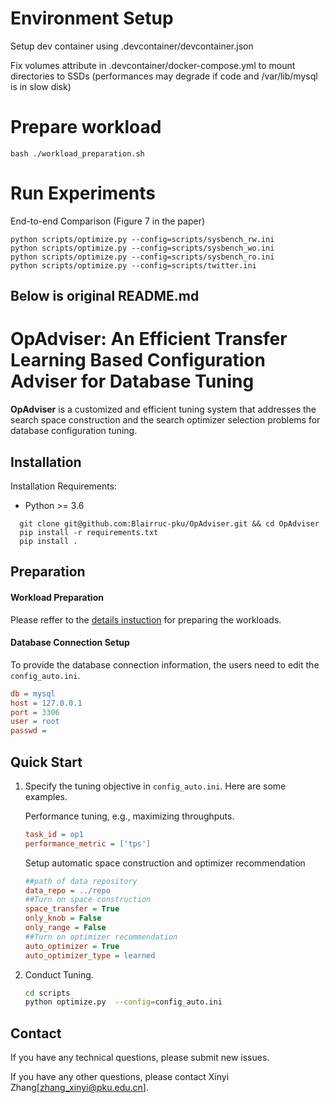 # Environment Setup
Setup dev container using .devcontainer/devcontainer.json

Fix volumes attribute in .devcontainer/docker-compose.yml to mount directories to SSDs (performances may degrade if code and /var/lib/mysql is in slow disk)
# Prepare workload
```shell
bash ./workload_preparation.sh
```
# Run Experiments
End-to-end Comparison (Figure 7 in the paper)
```shell
python scripts/optimize.py --config=scripts/sysbench_rw.ini
python scripts/optimize.py --config=scripts/sysbench_wo.ini
python scripts/optimize.py --config=scripts/sysbench_ro.ini
python scripts/optimize.py --config=scripts/twitter.ini
```

Below is original README.md
---
# OpAdviser: An Efficient Transfer Learning Based Configuration Adviser for Database Tuning

**OpAdviser** is a customized and efficient tuning system that  addresses the search space construction and the search optimizer selection  problems for database configuration tuning.



## Installation 
Installation Requirements:
- Python >= 3.6 

 ```shell
   git clone git@github.com:Blairruc-pku/OpAdviser.git && cd OpAdviser
   pip install -r requirements.txt
   pip install .
   ```




## Preparation 
####  Workload Preparation 
Please reffer to the <a href="https://github.com/Blairruc-pku/OpAdviser/blob/main/documents/workload_prepare.md" target="_blank" rel="nofollow">details instuction</a>  for preparing the workloads.
####  Database Connection Setup
To provide the database connection information, the users need to edit the `config_auto.ini`.
```ini
db = mysql
host = 127.0.0.1
port = 3306
user = root
passwd =
  ```

## Quick Start

 
1. Specify the tuning objective in `config_auto.ini`. Here are some examples.


    Performance tuning, e.g., maximizing throughputs.
    ```ini
    task_id = op1
    performance_metric = ['tps']
    ```
    
    Setup automatic space construction and optimizer recommendation
    ```ini
    ##path of data repository
    data_repo = ../repo
    ##Turn on space construction
    space_transfer = True
    only_knob = False
    only_range = False
    ##Turn on optimizer recommendation
    auto_optimizer = True
    auto_optimizer_type = learned
    ```

2. Conduct Tuning.
    ```bash
    cd scripts
    python optimize.py  --config=config_auto.ini
    ```
 

## Contact

If you have any technical questions, please submit new issues.

If you have any other questions, please contact Xinyi Zhang[zhang_xinyi@pku.edu.cn].
